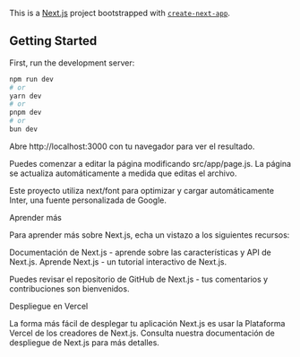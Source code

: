 This is a [Next.js](https://nextjs.org/) project bootstrapped with [`create-next-app`](https://github.com/vercel/next.js/tree/canary/packages/create-next-app).

## Getting Started

First, run the development server:

```bash
npm run dev
# or
yarn dev
# or
pnpm dev
# or
bun dev
```

Abre http://localhost:3000 con tu navegador para ver el resultado.  

Puedes comenzar a editar la página modificando src/app/page.js. La página se actualiza automáticamente a medida que editas el archivo. 

Este proyecto utiliza next/font para optimizar y cargar automáticamente Inter, una fuente personalizada de Google.  


Aprender más

Para aprender más sobre Next.js, echa un vistazo a los siguientes recursos:  

Documentación de Next.js - aprende sobre las características y API de Next.js.
Aprende Next.js - un tutorial interactivo de Next.js.

Puedes revisar el repositorio de GitHub de Next.js - tus comentarios y contribuciones son bienvenidos.  

Despliegue en Vercel

La forma más fácil de desplegar tu aplicación Next.js es usar la Plataforma Vercel de los creadores de Next.js.  Consulta nuestra documentación de despliegue de Next.js para más detalles.

